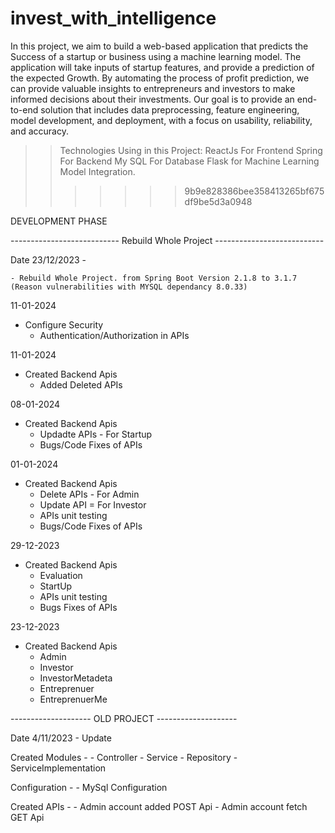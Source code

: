# invest_with_intelligence

In this project, we aim to build a web-based application that predicts the Success of a startup or business using a machine learning model. The application will take inputs of startup features, and provide a prediction of the expected Growth. By automating the process of profit prediction, we can provide valuable insights to entrepreneurs and investors to make informed decisions about their investments. Our goal is to provide an end-to-end solution that includes data preprocessing, feature engineering, model development, and deployment, with a focus on usability, reliability, and accuracy. 

>> Technologies Using in this Project:
    ReactJs For Frontend
    Spring For Backend
    My SQL For Database
    Flask for Machine Learning Model Integration.
>>>>>>> 9b9e828386bee358413265bf675df9be5d3a0948


DEVELOPMENT PHASE



 --------------------------- Rebuild Whole Project ---------------------------

Date 23/12/2023 - 

    - Rebuild Whole Project. from Spring Boot Version 2.1.8 to 3.1.7 (Reason vulnerabilities with MYSQL dependancy 8.0.33)

11-01-2024

 - Configure Security
      - Authentication/Authorization
        in APIs 

11-01-2024

 - Created Backend Apis
      - Added Deleted APIs 
      
08-01-2024

 - Created Backend Apis
      - Updadte APIs - For Startup 
      - Bugs/Code Fixes of APIs


01-01-2024

 - Created Backend Apis
      - Delete APIs - For Admin 
      - Update API = For Investor
      - APIs unit testing
      - Bugs/Code Fixes of APIs


29-12-2023

 - Created Backend Apis
      - Evaluation
      - StartUp
      - APIs unit testing
      - Bugs Fixes of APIs
      

23-12-2023

 - Created Backend Apis
      - Admin
      - Investor
      - InvestorMetadeta
      - Entreprenuer
      - EntreprenuerMe


-------------------- OLD PROJECT -------------------- 
      
Date 4/11/2023 - Update

Created Modules -
    - Controller
    - Service
    - Repository
    - ServiceImplementation

Configuration -
    - MySql Configuration 

Created APIs -
    - Admin account added POST Api
    - Admin account fetch GET Api